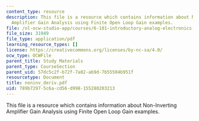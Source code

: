```yaml
---
content_type: resource
description: This file is a resource which contains information about Non-Inverting
  Amplifier Gain Analysis using Finite Open Loop Gain examples.
file: /ol-ocw-studio-app/courses/6-101-introductory-analog-electronics-laboratory-spring-2007/789b72975c6acd56d998155280203213_noninv_deriv.pdf
file_size: 31949
file_type: application/pdf
learning_resource_types: []
license: https://creativecommons.org/licenses/by-nc-sa/4.0/
ocw_type: OCWFile
parent_title: Study Materials
parent_type: CourseSection
parent_uid: 57dc5c2f-b72f-7a02-ab9d-7b55504b951f
resourcetype: Document
title: noninv_deriv.pdf
uid: 789b7297-5c6a-cd56-d998-155280203213
---
```

This file is a resource which contains information about Non-Inverting Amplifier Gain Analysis using Finite Open Loop Gain examples.